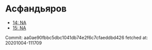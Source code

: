 # Асфандьяров
- [14: NA](14.md)
- [15: NA](15.md)

Commit: aa0ae90fbbc5dbc1041db74e2f6c7cfaeddbd426
 fetched at: 20201004-111709
